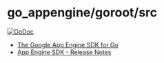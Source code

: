# go_appengine/goroot/src

[![GoDoc](https://godoc.org/github.com/MiCHiLU/go_appengine?status.svg)](https://godoc.org/github.com/MiCHiLU/go_appengine)

* [The Google App Engine SDK for Go](https://cloud.google.com/appengine/downloads#Google_App_Engine_SDK_for_Go)
* [App Engine SDK - Release Notes](https://code.google.com/p/googleappengine/wiki/SdkReleaseNotes)
